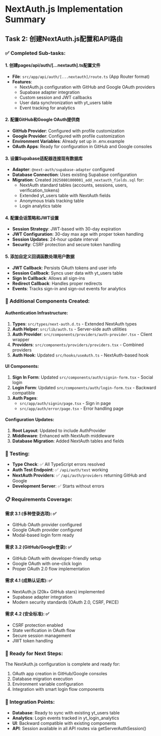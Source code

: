 # NextAuth.js Implementation Summary

## Task 2: 创建NextAuth.js配置和API路由

### ✅ Completed Sub-tasks:

#### 1. 创建pages/api/auth/[...nextauth].ts配置文件
- **File**: `src/app/api/auth/[...nextauth]/route.ts` (App Router format)
- **Features**:
  - NextAuth.js configuration with GitHub and Google OAuth providers
  - Supabase adapter integration
  - Custom session and JWT callbacks
  - User data synchronization with yt_users table
  - Event tracking for analytics

#### 2. 配置GitHub和Google OAuth提供商
- **GitHub Provider**: Configured with profile customization
- **Google Provider**: Configured with profile customization
- **Environment Variables**: Already set up in .env.example
- **OAuth Apps**: Ready for configuration in GitHub and Google consoles

#### 3. 设置Supabase适配器连接现有数据库
- **Adapter**: `@next-auth/supabase-adapter` configured
- **Database Connection**: Uses existing Supabase configuration
- **Migration**: Created `20250801000001_add_nextauth_fields.sql` for:
  - NextAuth standard tables (accounts, sessions, users, verification_tokens)
  - Extended yt_users table with NextAuth fields
  - Anonymous trials tracking table
  - Login analytics table

#### 4. 配置会话策略和JWT设置
- **Session Strategy**: JWT-based with 30-day expiration
- **JWT Configuration**: 30-day max age with proper token handling
- **Session Updates**: 24-hour update interval
- **Security**: CSRF protection and secure token handling

#### 5. 添加自定义回调函数处理用户数据
- **JWT Callback**: Persists OAuth tokens and user info
- **Session Callback**: Syncs user data with yt_users table
- **Sign In Callback**: Allows all sign-ins
- **Redirect Callback**: Handles proper redirects
- **Events**: Tracks sign-in and sign-out events for analytics

### 🔧 Additional Components Created:

#### Authentication Infrastructure:
1. **Types**: `src/types/next-auth.d.ts` - Extended NextAuth types
2. **Auth Helper**: `src/lib/auth.ts` - Server-side auth utilities
3. **Auth Provider**: `src/components/providers/auth-provider.tsx` - Client wrapper
4. **Providers**: `src/components/providers/providers.tsx` - Combined providers
5. **Auth Hook**: Updated `src/hooks/useAuth.ts` - NextAuth-based hook

#### UI Components:
1. **Sign In Form**: Updated `src/components/auth/signin-form.tsx` - Social login
2. **Login Form**: Updated `src/components/auth/login-form.tsx` - Backward compatible
3. **Auth Pages**: 
   - `src/app/auth/signin/page.tsx` - Sign in page
   - `src/app/auth/error/page.tsx` - Error handling page

#### Configuration Updates:
1. **Root Layout**: Updated to include AuthProvider
2. **Middleware**: Enhanced with NextAuth middleware
3. **Database Migration**: Added NextAuth tables and fields

### 🧪 Testing:
- **Type Check**: ✅ All TypeScript errors resolved
- **Auth Test Endpoint**: ✅ `/api/auth/test` working
- **NextAuth Providers**: ✅ `/api/auth/providers` returning GitHub and Google
- **Development Server**: ✅ Starts without errors

### 📋 Requirements Coverage:

#### 需求 3.1 (多种登录选项): ✅
- GitHub OAuth provider configured
- Google OAuth provider configured  
- Modal-based login form ready

#### 需求 3.2 (GitHub/Google登录): ✅
- GitHub OAuth with developer-friendly setup
- Google OAuth with one-click login
- Proper OAuth 2.0 flow implementation

#### 需求 4.1 (成熟认证库): ✅
- NextAuth.js (20k+ GitHub stars) implemented
- Supabase adapter integration
- Modern security standards (OAuth 2.0, CSRF, PKCE)

#### 需求 4.2 (安全标准): ✅
- CSRF protection enabled
- State verification in OAuth flow
- Secure session management
- JWT token handling

### 🚀 Ready for Next Steps:
The NextAuth.js configuration is complete and ready for:
1. OAuth app creation in GitHub/Google consoles
2. Database migration execution
3. Environment variable configuration
4. Integration with smart login flow components

### 🔗 Integration Points:
- **Database**: Ready to sync with existing yt_users table
- **Analytics**: Login events tracked in yt_login_analytics
- **UI**: Backward compatible with existing components
- **API**: Session available in all API routes via getServerAuthSession()